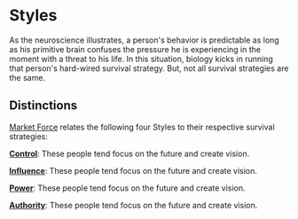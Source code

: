 # Styles
As the neuroscience illustrates, a person's behavior is predictable as long as his primitive brain confuses the pressure he is experiencing in the moment with a threat to his life. In this situation, biology kicks in running that person's hard-wired survival strategy. But, not all survival strategies are the same.





## Distinctions
[Market Force](www.marketforceglobal.com) relates the following four Styles to their respective survival strategies:

**[Control](control.md)**: These people tend focus on the future and create vision.

**[Influence](influence.md)**: These people tend focus on the future and create vision.

**[Power](power.md)**: These people tend focus on the future and create vision.

**[Authority](authority.md)**: These people tend focus on the future and create vision.
